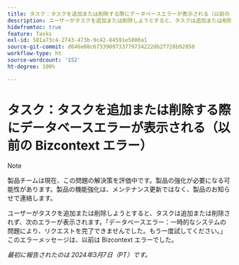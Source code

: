 ```yaml
---
title: タスク：タスクを追加または削除する際にデータベースエラーが表示される（以前の Bizcontext エラー）
description: ユーザーがタスクを追加または削除しようとすると、タスクは追加または削除されず、次のエラーが表示されます。「データベースエラー：一時的なシステムの問題により、リクエストを完了できませんでした。もう一度試してください。」このエラーメッセージは、以前は Bizcontext エラーでした。
hidefromtoc: true
feature: Tasks
exl-id: 581a73c4-2743-473b-9c42-84591e5800a1
source-git-commit: d646e08c6733909733779734222db2f728b92850
workflow-type: ht
source-wordcount: '152'
ht-degree: 100%

---
```


# タスク：タスクを追加または削除する際にデータベースエラーが表示される（以前の Bizcontext エラー）

>[!NOTE]
>
>製品チームは現在、この問題の解決策を評価中です。製品の強化が必要になる可能性があります。製品の機能強化は、メンテナンス更新ではなく、製品のお知らせで連絡します。

ユーザーがタスクを追加または削除しようとすると、タスクは追加または削除されず、次のエラーが表示されます。「データベースエラー：一時的なシステムの問題により、リクエストを完了できませんでした。もう一度試してください。」このエラーメッセージは、以前は Bizcontext エラーでした。

_最初に報告されたのは 2024年3月7日（PT）です。_
